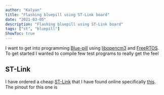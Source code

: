 ```yaml
---
author: "Kalyan"
title: "Flashing bluepill using ST-Link board"
date: "2021-03-05"
description: "Flashing bluepill using ST-Link board"
tags: ["st", "bluepill"]
ShowToc: true
---
```

I want to get into programming [Blue-pill](https://stm32-base.org/boards/STM32F103C8T6-Blue-Pill.html) using [libopencm3](https://libopencm3.org/) and [FreeRTOS](https://www.freertos.org/). To get started I wanted to compile few test programs to really get the feel 
## ST-Link
 I have ordered a cheap [ST-Link](https://www.st.com/en/development-tools/st-link-v2.html) that I have found online specifically [this](https://de.aliexpress.com/item/32676015777.html). The pinout for this one is
<!--stackedit_data:
eyJoaXN0b3J5IjpbLTE3MDU5MDk1MDRdfQ==
-->